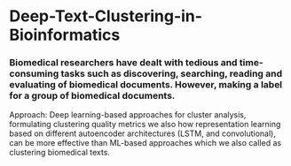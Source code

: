 # Deep-Text-Clustering-in-Bioinformatics

### Biomedical researchers have dealt with tedious and time-consuming tasks such as discovering, searching, reading and evaluating of biomedical documents. However, making a label for a group of biomedical documents.

Approach: Deep learning-based approaches for cluster analysis, formulating clustering quality metrics we also how representation 
learning based on different autoencoder architectures (LSTM, and convolutional), can be more effective than ML-based
approaches which we also called as clustering biomedical texts.
